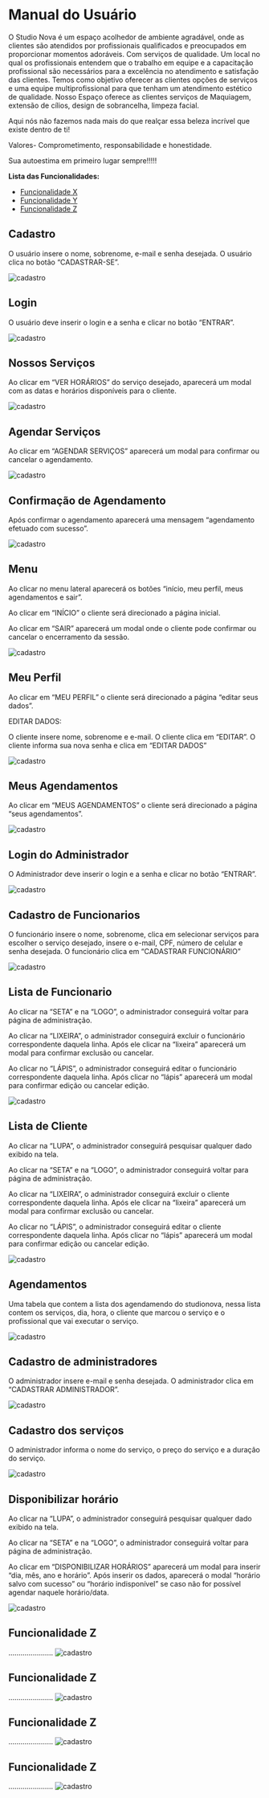 # Manual do Usuário

O Studio Nova é um espaço acolhedor de ambiente agradável, onde as clientes são atendidos por profissionais qualificados e preocupados em proporcionar momentos adoráveis. Com serviços de qualidade. Um local no qual os profissionais entendem que o trabalho em equipe e a capacitação profissional são necessários para a excelência no atendimento e satisfação das clientes. Temos como objetivo oferecer as clientes opções de serviços e uma equipe multiprofissional para que tenham um atendimento estético de qualidade. Nosso Espaço oferece as clientes serviços de Maquiagem, extensão de cílios, design de sobrancelha, limpeza facial.

Aqui nós não fazemos nada mais do que realçar essa beleza incrível que existe dentro de ti!

Valores- Comprometimento, responsabilidade e honestidade.

Sua autoestima em primeiro lugar sempre!!!!!




**Lista das Funcionalidades:**

 - [Funcionalidade X](#Funcionalidade-X)
 - [Funcionalidade Y](#Funcionalidade-Y)
 - [Funcionalidade Z](#Funcionalidade-Z)

## Cadastro

O usuário insere o nome, sobrenome, e-mail e senha desejada. O usuário clica no botão “CADASTRAR-SE”.

![cadastro](cria-conta.jpeg)


## Login

O usuário deve inserir o login e a senha e clicar no botão “ENTRAR”.

![cadastro](login.jpeg)


## Nossos Serviços

Ao clicar em “VER HORÁRIOS” do serviço desejado, aparecerá um modal com as datas e horários disponíveis para o cliente.

![cadastro](nossos-serviços.jpeg)




## Agendar Serviços

Ao clicar em “AGENDAR SERVIÇOS” aparecerá um modal para confirmar ou cancelar o agendamento.

![cadastro](horarios.jpeg)


## Confirmação de Agendamento

Após confirmar o agendamento aparecerá uma mensagem “agendamento efetuado com sucesso”.

![cadastro](agendamento-concluido.png)


## Menu

Ao clicar no menu lateral aparecerá os botões “início, meu perfil, meus agendamentos e sair”.

Ao clicar em “INÍCIO” o cliente será direcionado a página inicial.

Ao clicar em “SAIR” aparecerá um modal onde o cliente pode confirmar ou cancelar o
encerramento da sessão.

![cadastro](nossos-serviços-part2.jpeg)


## Meu Perfil

Ao clicar em “MEU PERFIL” o cliente será direcionado a página “editar seus dados”.

EDITAR DADOS:

O cliente insere nome, sobrenome e e-mail. O cliente clica em “EDITAR”.
O cliente informa sua nova senha e clica em “EDITAR DADOS”

![cadastro](editar-dados.jpeg)


## Meus Agendamentos

Ao clicar em “MEUS AGENDAMENTOS” o cliente será direcionado a página “seus agendamentos”.

![cadastro](meus-agendamentos.png)


## Login do Administrador

O Administrador deve inserir o login e a senha e clicar no botão “ENTRAR”.

![cadastro](login.jpeg)



## Cadastro de Funcionarios 

O funcionário insere o nome, sobrenome, clica em selecionar serviços para escolher o serviço desejado, insere o e-mail, CPF, 
número de celular e senha desejada. 
O funcionário clica em “CADASTRAR FUNCIONÁRIO”

![cadastro](cadastro-de-fun.jpeg)


## Lista de Funcionario

Ao clicar na “SETA” e na “LOGO”, o administrador conseguirá voltar para página de administração.

Ao clicar na “LIXEIRA”, o administrador conseguirá excluir o funcionário correspondente daquela linha. Após ele clicar na
“lixeira” aparecerá um modal para confirmar exclusão ou cancelar.

Ao clicar no “LÁPIS”, o administrador conseguirá editar o funcionário correspondente daquela linha. Após clicar no 
“lápis” aparecerá um modal para confirmar edição ou cancelar edição.

![cadastro](lista-de-funcionario.jpeg)


## Lista de Cliente

Ao clicar na “LUPA”, o administrador conseguirá pesquisar qualquer dado exibido na tela.

Ao clicar na “SETA” e na “LOGO”, o administrador conseguirá voltar para página de administração.

Ao clicar na “LIXEIRA”, o administrador conseguirá excluir o cliente correspondente daquela linha. Após ele clicar
na “lixeira” aparecerá um modal para confirmar exclusão ou cancelar.

Ao clicar no “LÁPIS”, o administrador conseguirá editar o cliente correspondente daquela linha. Após clicar no 
“lápis” aparecerá um modal para confirmar edição ou cancelar edição.

![cadastro](lista-de-cliente.jpeg)


## Agendamentos 

 Uma tabela que contem a lista dos agendamendo do studionova, nessa lista contem os serviços, dia,
 hora, o cliente que marcou o serviço e o profissional que vai executar o serviço.
 
![cadastro](Agendamentos.png)


## Cadastro de administradores 

O administrador insere e-mail e senha desejada. O administrador clica em “CADASTRAR ADMINISTRADOR”.

![cadastro](cadastro-admin.png)


## Cadastro dos serviços 

O administrador informa o nome do serviço, o preço do serviço e a duração do serviço.

![cadastro](cadastro-serviços2.jpeg)


## Disponibilizar horário

Ao clicar na “LUPA”, o administrador conseguirá pesquisar qualquer dado exibido na tela.

Ao clicar na “SETA” e na “LOGO”, o administrador conseguirá voltar para página de administração.

Ao clicar em “DISPONIBILIZAR HORÁRIOS” aparecerá um modal para inserir “dia, mês, ano e horário”. 
Após inserir os dados, aparecerá o modal “horário salvo com sucesso” ou “horário indisponível” se caso não for possível agendar naquele horário/data.


![cadastro](disponibilizar-horarios.jpeg)


## Funcionalidade Z

......................
![cadastro](login.jpeg)


## Funcionalidade Z

......................
![cadastro](serviços-funcionário.png)


## Funcionalidade Z

......................
![cadastro](principal-funcionario.png)


## Funcionalidade Z

......................
![cadastro](dados-funcionario.png)




